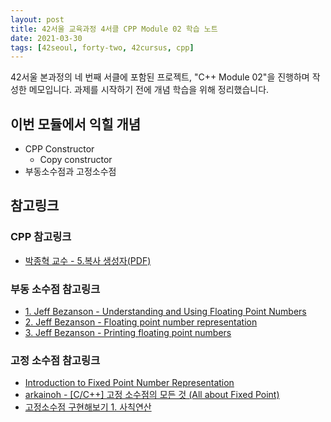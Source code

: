 ```yaml
---
layout: post
title: 42서울 교육과정 4서클 CPP Module 02 학습 노트
date: 2021-03-30
tags: [42seoul, forty-two, 42cursus, cpp]
---
```


42서울 본과정의 네 번째 서클에 포함된 프로젝트, "C++ Module 02"을 진행하며 작성한 메모입니다. 과제를 시작하기 전에 개념 학습을 위해 정리했습니다.

## 이번 모듈에서 익힐 개념

- CPP Constructor
  - Copy constructor
- 부동소수점과 고정소수점

## 참고링크

### CPP 참고링크

- [박종혁 교수 - 5.복사 생성자(PDF)](http://www.parkjonghyuk.net/lecture/program2/chap05.pdf)

### 부동 소수점 참고링크

- [1. Jeff Bezanson - Understanding and Using Floating Point Numbers](https://www.cprogramming.com/tutorial/floating_point/understanding_floating_point.html)
- [2. Jeff Bezanson - Floating point number representation](https://www.cprogramming.com/tutorial/floating_point/understanding_floating_point_representation.html)
- [3. Jeff Bezanson - Printing floating point numbers](https://www.cprogramming.com/tutorial/floating_point/understanding_floating_point_printing.html)

### 고정 소수점 참고링크

- [Introduction to Fixed Point Number Representation](https://inst.eecs.berkeley.edu//~cs61c/sp06/handout/fixedpt.html)
- [arkainoh - [C/C++] 고정 소수점의 모든 것 (All about Fixed Point)](http://arkainoh.blogspot.com/2017/11/fixed-point.html?m=1)
- [고정소수점 구현해보기 1. 사칙연산](https://bab2min.tistory.com/183)
